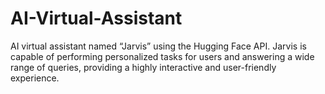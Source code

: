 # AI-Virtual-Assistant
AI virtual assistant named “Jarvis” using the Hugging Face API. Jarvis is capable of  performing personalized tasks for users and answering a wide range of queries, providing a highly  interactive and user-friendly experience.
